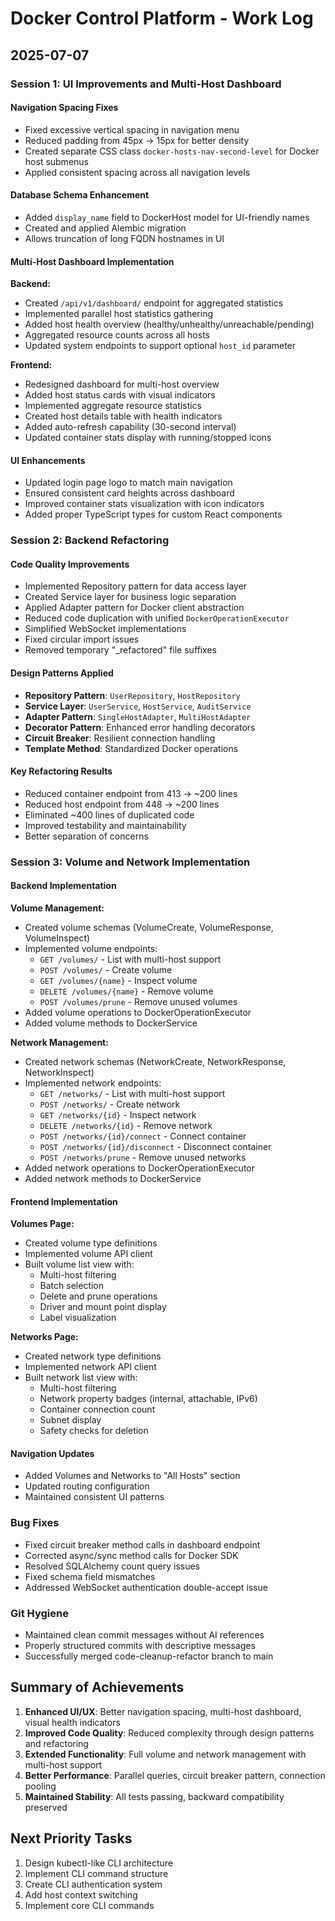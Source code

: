# Docker Control Platform - Work Log

## 2025-07-07

### Session 1: UI Improvements and Multi-Host Dashboard

#### Navigation Spacing Fixes
- Fixed excessive vertical spacing in navigation menu
- Reduced padding from 45px → 15px for better density
- Created separate CSS class `docker-hosts-nav-second-level` for Docker host submenus
- Applied consistent spacing across all navigation levels

#### Database Schema Enhancement
- Added `display_name` field to DockerHost model for UI-friendly names
- Created and applied Alembic migration
- Allows truncation of long FQDN hostnames in UI

#### Multi-Host Dashboard Implementation
**Backend:**
- Created `/api/v1/dashboard/` endpoint for aggregated statistics
- Implemented parallel host statistics gathering
- Added host health overview (healthy/unhealthy/unreachable/pending)
- Aggregated resource counts across all hosts
- Updated system endpoints to support optional `host_id` parameter

**Frontend:**
- Redesigned dashboard for multi-host overview
- Added host status cards with visual indicators
- Implemented aggregate resource statistics
- Created host details table with health indicators
- Added auto-refresh capability (30-second interval)
- Updated container stats display with running/stopped icons

#### UI Enhancements
- Updated login page logo to match main navigation
- Ensured consistent card heights across dashboard
- Improved container stats visualization with icon indicators
- Added proper TypeScript types for custom React components

### Session 2: Backend Refactoring

#### Code Quality Improvements
- Implemented Repository pattern for data access layer
- Created Service layer for business logic separation
- Applied Adapter pattern for Docker client abstraction
- Reduced code duplication with unified `DockerOperationExecutor`
- Simplified WebSocket implementations
- Fixed circular import issues
- Removed temporary "_refactored" file suffixes

#### Design Patterns Applied
- **Repository Pattern**: `UserRepository`, `HostRepository`
- **Service Layer**: `UserService`, `HostService`, `AuditService`
- **Adapter Pattern**: `SingleHostAdapter`, `MultiHostAdapter`
- **Decorator Pattern**: Enhanced error handling decorators
- **Circuit Breaker**: Resilient connection handling
- **Template Method**: Standardized Docker operations

#### Key Refactoring Results
- Reduced container endpoint from 413 → ~200 lines
- Reduced host endpoint from 448 → ~200 lines
- Eliminated ~400 lines of duplicated code
- Improved testability and maintainability
- Better separation of concerns

### Session 3: Volume and Network Implementation

#### Backend Implementation
**Volume Management:**
- Created volume schemas (VolumeCreate, VolumeResponse, VolumeInspect)
- Implemented volume endpoints:
  - `GET /volumes/` - List with multi-host support
  - `POST /volumes/` - Create volume
  - `GET /volumes/{name}` - Inspect volume
  - `DELETE /volumes/{name}` - Remove volume
  - `POST /volumes/prune` - Remove unused volumes
- Added volume operations to DockerOperationExecutor
- Added volume methods to DockerService

**Network Management:**
- Created network schemas (NetworkCreate, NetworkResponse, NetworkInspect)
- Implemented network endpoints:
  - `GET /networks/` - List with multi-host support
  - `POST /networks/` - Create network
  - `GET /networks/{id}` - Inspect network
  - `DELETE /networks/{id}` - Remove network
  - `POST /networks/{id}/connect` - Connect container
  - `POST /networks/{id}/disconnect` - Disconnect container
  - `POST /networks/prune` - Remove unused networks
- Added network operations to DockerOperationExecutor
- Added network methods to DockerService

#### Frontend Implementation
**Volumes Page:**
- Created volume type definitions
- Implemented volume API client
- Built volume list view with:
  - Multi-host filtering
  - Batch selection
  - Delete and prune operations
  - Driver and mount point display
  - Label visualization

**Networks Page:**
- Created network type definitions
- Implemented network API client
- Built network list view with:
  - Multi-host filtering
  - Network property badges (internal, attachable, IPv6)
  - Container connection count
  - Subnet display
  - Safety checks for deletion

#### Navigation Updates
- Added Volumes and Networks to "All Hosts" section
- Updated routing configuration
- Maintained consistent UI patterns

### Bug Fixes
- Fixed circuit breaker method calls in dashboard endpoint
- Corrected async/sync method calls for Docker SDK
- Resolved SQLAlchemy count query issues
- Fixed schema field mismatches
- Addressed WebSocket authentication double-accept issue

### Git Hygiene
- Maintained clean commit messages without AI references
- Properly structured commits with descriptive messages
- Successfully merged code-cleanup-refactor branch to main

## Summary of Achievements
1. **Enhanced UI/UX**: Better navigation spacing, multi-host dashboard, visual health indicators
2. **Improved Code Quality**: Reduced complexity through design patterns and refactoring
3. **Extended Functionality**: Full volume and network management with multi-host support
4. **Better Performance**: Parallel queries, circuit breaker pattern, connection pooling
5. **Maintained Stability**: All tests passing, backward compatibility preserved

## Next Priority Tasks
1. Design kubectl-like CLI architecture
2. Implement CLI command structure
3. Create CLI authentication system
4. Add host context switching
5. Implement core CLI commands